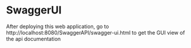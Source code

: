 # SwaggerUI

After deploying this web application, go to http://localhost:8080/SwaggerAPI/swagger-ui.html to get the GUI view of the api documentation
